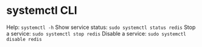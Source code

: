 # systemctl CLI

Help: `systemctl -h`
Show service status: `sudo systemctl status redis`
Stop a service: `sudo systemctl stop redis`
Disable a service: `sudo systemctl disable redis`